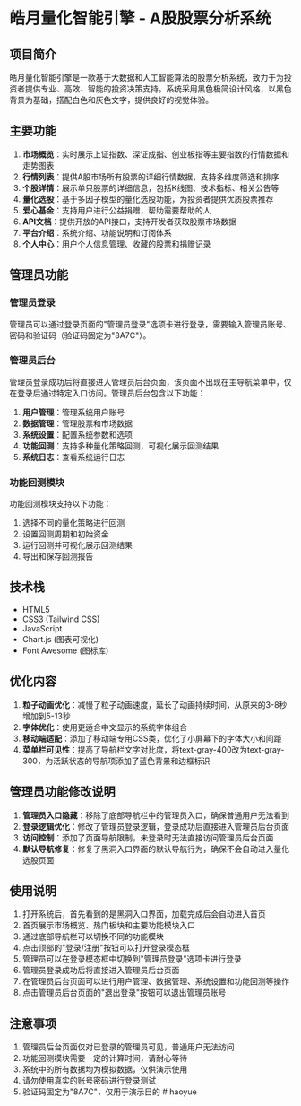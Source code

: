 # 皓月量化智能引擎 - A股股票分析系统

## 项目简介

皓月量化智能引擎是一款基于大数据和人工智能算法的股票分析系统，致力于为投资者提供专业、高效、智能的投资决策支持。系统采用黑色极简设计风格，以黑色背景为基础，搭配白色和灰色文字，提供良好的视觉体验。

## 主要功能

1. **市场概览**：实时展示上证指数、深证成指、创业板指等主要指数的行情数据和走势图表
2. **行情列表**：提供A股市场所有股票的详细行情数据，支持多维度筛选和排序
3. **个股详情**：展示单只股票的详细信息，包括K线图、技术指标、相关公告等
4. **量化选股**：基于多因子模型的量化选股功能，为投资者提供优质股票推荐
5. **爱心基金**：支持用户进行公益捐赠，帮助需要帮助的人
6. **API文档**：提供开放的API接口，支持开发者获取股票市场数据
7. **平台介绍**：系统介绍、功能说明和订阅体系
8. **个人中心**：用户个人信息管理、收藏的股票和捐赠记录

## 管理员功能

### 管理员登录

管理员可以通过登录页面的"管理员登录"选项卡进行登录，需要输入管理员账号、密码和验证码（验证码固定为"8A7C"）。

### 管理员后台

管理员登录成功后将直接进入管理员后台页面，该页面不出现在主导航菜单中，仅在登录后通过特定入口访问。管理员后台包含以下功能：

1. **用户管理**：管理系统用户账号
2. **数据管理**：管理股票和市场数据
3. **系统设置**：配置系统参数和选项
4. **功能回测**：支持多种量化策略回测，可视化展示回测结果
5. **系统日志**：查看系统运行日志

### 功能回测模块

功能回测模块支持以下功能：

1. 选择不同的量化策略进行回测
2. 设置回测周期和初始资金
3. 运行回测并可视化展示回测结果
4. 导出和保存回测报告

## 技术栈

- HTML5
- CSS3 (Tailwind CSS)
- JavaScript
- Chart.js (图表可视化)
- Font Awesome (图标库)

## 优化内容

1. **粒子动画优化**：减慢了粒子动画速度，延长了动画持续时间，从原来的3-8秒增加到5-13秒
2. **字体优化**：使用更适合中文显示的系统字体组合
3. **移动端适配**：添加了移动端专用CSS类，优化了小屏幕下的字体大小和间距
4. **菜单栏可见性**：提高了导航栏文字对比度，将text-gray-400改为text-gray-300，为活跃状态的导航项添加了蓝色背景和边框标识

## 管理员功能修改说明

1. **管理员入口隐藏**：移除了底部导航栏中的管理员入口，确保普通用户无法看到
2. **登录逻辑优化**：修改了管理员登录逻辑，登录成功后直接进入管理员后台页面
3. **访问控制**：添加了页面导航限制，未登录时无法直接访问管理员后台页面
4. **默认导航修复**：修复了黑洞入口界面的默认导航行为，确保不会自动进入量化选股页面

## 使用说明

1. 打开系统后，首先看到的是黑洞入口界面，加载完成后会自动进入首页
2. 首页展示市场概览、热门板块和主要功能模块入口
3. 通过底部导航栏可以切换不同的功能模块
4. 点击顶部的"登录/注册"按钮可以打开登录模态框
5. 管理员可以在登录模态框中切换到"管理员登录"选项卡进行登录
6. 管理员登录成功后将直接进入管理员后台页面
7. 在管理员后台页面可以进行用户管理、数据管理、系统设置和功能回测等操作
8. 点击管理员后台页面的"退出登录"按钮可以退出管理员账号

## 注意事项

1. 管理员后台页面仅对已登录的管理员可见，普通用户无法访问
2. 功能回测模块需要一定的计算时间，请耐心等待
3. 系统中的所有数据均为模拟数据，仅供演示使用
4. 请勿使用真实的账号密码进行登录测试
5. 验证码固定为"8A7C"，仅用于演示目的
#   h a o y u e  
 